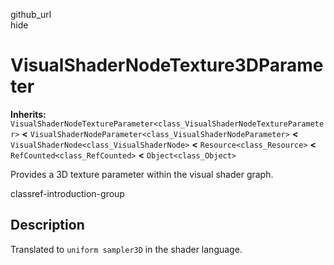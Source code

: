github\_url  
hide

# VisualShaderNodeTexture3DParameter

**Inherits:**
`VisualShaderNodeTextureParameter<class_VisualShaderNodeTextureParameter>`
**&lt;** `VisualShaderNodeParameter<class_VisualShaderNodeParameter>`
**&lt;** `VisualShaderNode<class_VisualShaderNode>` **&lt;**
`Resource<class_Resource>` **&lt;** `RefCounted<class_RefCounted>`
**&lt;** `Object<class_Object>`

Provides a 3D texture parameter within the visual shader graph.

classref-introduction-group

## Description

Translated to `uniform sampler3D` in the shader language.
